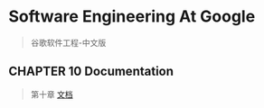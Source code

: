 # Software Engineering At Google

> 谷歌软件工程-中文版


## CHAPTER 10 Documentation

> 第十章 [文档](./docs/ch10-documentation.md)

